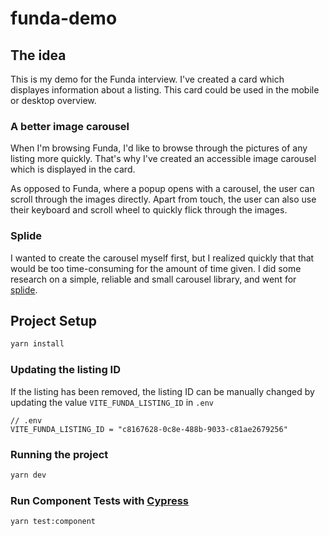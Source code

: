 # funda-demo


## The idea

This is my demo for the Funda interview. 
I've created a card which displayes information about a listing. This card could be used in the mobile or desktop overview.

### A better image carousel

When I'm browsing Funda, I'd like to browse through the pictures of any listing more quickly. That's why I've created an accessible image carousel which is displayed in the card. 

As opposed to Funda, where a popup opens with a carousel, the user can scroll through the images directly. Apart from touch, the user can also use their keyboard and scroll wheel to quickly flick through the images. 

### Splide 
I wanted to create the carousel myself first, but I realized quickly that that would be too time-consuming for the amount of time given. I did some research on a simple, reliable and small carousel library, and went for [splide](https://splidejs.com/).

## Project Setup

```sh
yarn install
```

### Updating the listing ID
If the listing has been removed, the listing ID can be manually changed by updating the value `VITE_FUNDA_LISTING_ID` in `.env`

```
// .env
VITE_FUNDA_LISTING_ID = "c8167628-0c8e-488b-9033-c81ae2679256"
```

### Running the project

```sh
yarn dev
```

### Run Component Tests with [Cypress](https://docs.cypress.io/guides/component-testing/overview/)

```sh
yarn test:component
```

